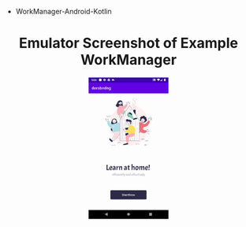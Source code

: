 - WorkManager-Android-Kotlin

<h1 align="center">Emulator Screenshot of Example WorkManager</h1>


<p align="center"  width="70%">
  <img width="32%" src="https://github.com/Cansu-Kose/AD2-BootcampProgress/blob/main/Projeler/Project%2003%20-%20Layout%20Exercise%20Databinding/image/anim1.gif" alt="Sublime's custom image"/>
</p>
